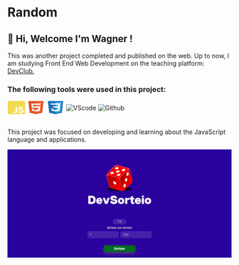 # Random
<h2>
 👋 Hi, Welcome  I'm Wagner !
</h2>
<P>This was another project completed and published on the web. Up to now, I am studying Front End Web Development on the teaching platform: 
<a href="https//rodolfomore.com.br/deviclub">DevClub.</a></P>

<div style="flex-basis: 48%;">
    <h3>The following tools were used in this project:</h3>
    <img align="center" alt="Js" height="30" width="40" src="https://raw.githubusercontent.com/devicons/devicon/master/icons/javascript/javascript-plain.svg">
    <img align="center" alt="HTML" height="30" width="40" src="https://raw.githubusercontent.com/devicons/devicon/master/icons/html5/html5-original.svg">
    <img align="center" alt="CSS" height="30" width="40" src="https://raw.githubusercontent.com/devicons/devicon/master/icons/css3/css3-original.svg">
    <img align="center" alt="VScode" height="30" width="40" src="https://cdn.jsdelivr.net/gh/devicons/devicon/icons/vscode/vscode-original.svg">    
    <img align="center" alt="Github" height="30" width="40" src="https://img.shields.io/badge/GitHub-100000?style=for-the-badge&logo=github&logoColor=whit" alt="github-logo">
</div>
<br>
<div>
<p>This project was focused on developing and learning about the JavaScript language and applications. </p>
<img src="./assets/DevSorteio.jpeg">

</div>
